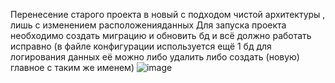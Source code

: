 Перенесение старого проекта в новый с подходом чистой архитектуры , лишь с изменением расположенияданных
Для запуска проекта необходимо создать миграцию и обновить бд и всё должно работать исправно
(в файле конфигурации используется ещё 1 бд для логирования данных её можно либо удалить либо создать (новую) главное с таким же именем)
![image](https://github.com/pro100knaz/ContectsManager_CleanArchitecture/assets/158843564/104b1a0c-493e-46c2-a917-a995e6cc2ba6)

